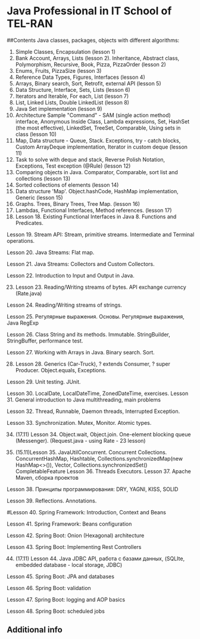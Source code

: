 # Java Professional in IT School of TEL-RAN #
##Contents
Java classes, packages, objects with different algorithms:
1. Simple Classes, Encapsulation (lesson 1)
2. Bank Account, Arrays, Lists (lesson 2). Inheritance, Abstract class, Polymorphism, Recursive, Book, Pizza, PizzaOrder (lesson 2)
3. Enums, Fruits, PizzaSize (lesson 3)
4. Reference Data Types, Figures, Interfaces (lesson 4)
5. Arrays, Binary search, Sort, Retrofit, external API (lesson 5)
6. Data Structure, Interface, Sets, Lists (lesson 6)
7. Iterators and Iterable, For each, List (lesson 7)
8. List, Linked Lists, Double LinkedList (lesson 8)
9. Java Set implementation (lesson 9) 
10. Architecture Sample "Command" - SAM (single action method) interface, 
  Anonymous Inside Class, Lambda expressions, Set, HashSet (the most effective), 
  LinkedSet, TreeSet, Comparable, Using sets in class (lesson 10)  
11. Map, Data structure - Queue, Stack. Exceptions, try - catch blocks, Custom ArrayDeque implementation, Iterator in custom deque (lesson 11)
12. Task to solve with deque and stack, Reverse Polish Notation, Exceptions, Test exception (@Rule) (lesson 12)
13. Comparing objects in Java. Comparator, Comparable, sort list and collections (lesson 13)
14. Sorted collections of elements (lesson 14)
15. Data structure 'Map'. Object.hashCode, HashMap implementation, Generic (lesson 15)
16. Graphs. Trees, Binary Trees, Tree Map. (lesson 16)
17. Lambdas, Functional Interfaces, Method references. (lesson 17)
18. Lesson 18. Existing Functional Interfaces in Java 8. Functions and Predicates.

Lesson 19. Stream API: Stream, primitive streams. Intermediate and Terminal operations.

Lesson 20. Java Streams: Flat map.

Lesson 21. Java Streams: Collectors and Custom Collectors.

Lesson 22. Introduction to Input and Output in Java.

23. Lesson 23. Reading/Writing streams of bytes. API exchange currency (Rate.java)

Lesson 24. Reading/Writing streams of strings.

Lesson 25. Регулярные выражения. Основы. Регулярные выражения, Java RegExp

Lesson 26. Class String and its methods. Immutable. StringBuilder, StringBuffer, performance test.

Lesson 27. Working with Arrays in Java. Binary search. Sort.

28. Lesson 28. Generics (Car-Truck), ? extends Consumer, ? super Producer. Object.equals, Exceptions.

Lesson 29. Unit testing. JUnit.

Lesson 30. LocalDate, LocalDateTime, ZonedDateTime, exercises.
Lesson 31. General introduction to Java multithreading, main problems

Lesson 32. Thread, Runnable, Daemon threads, Interrupted Exception.

Lesson 33. Synchronization. Mutex, Monitor. Atomic types.

34. (17.11) Lesson 34. Object.wait, Object.join. One-element blocking queue (Messenger). 
    (Request.java - using Rate - 23 lesson)
    
35. (15.11)Lesson 35. JavaUtilConcurrent. Concurrent Collections. ConcurrentHashMap, Hashtable, 
    Collections.synchronizedMap(new HashMap<>()), Vector, Collections.synchronizedSet()
    CompletableFeature
Lesson 36. Threads Executors.
Lesson 37. Apache Maven, сборка проектов

Lesson 38. Принципы программирования: DRY, YAGNI, KISS, SOLID

Lesson 39. Reflections. Annotations.

#Lesson 40. Spring Framework: Introduction, Context and Beans

Lesson 41. Spring Framework: Beans configuration

Lesson 42. Spring Boot: Onion (Hexagonal) architecture

Lesson 43. Spring Boot: Implementing Rest Controllers

44. (17.11) Lesson 44. Java JDBC API, работа с базами данных, (SQLIte, embedded database - local storage, JDBC)

Lesson 45. Spring Boot: JPA and databases

Lesson 46. Spring Boot: validation

Lesson 47. Spring Boot: logging and AOP basics

Lesson 48. Spring Boot: scheduled jobs

## Additional info

